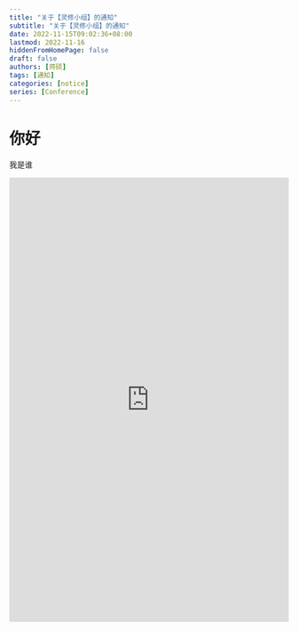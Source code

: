 ```yaml
---
title: "关于【灵修小组】的通知"
subtitle: "关于【灵修小组】的通知"
date: 2022-11-15T09:02:36+08:00
lastmod: 2022-11-16
hiddenFromHomePage: false
draft: false
authors: [蒋硕]
tags: [通知]
categories: [notice]
series: [Conference]
---
```


# 你好

我是谁

<iframe width="100%" height="800px" class="embed-show" src="https://kod.iyaoyaoo.top/#fileView&path=https%3A%2F%2Fkod.iyaoyaoo.top%2F%3Fexplorer%2Fshare%2Ffile%26hash%3Dc618ZKRUC0Fimt82fhugvMSbRmOuCWVR7U5Egb1a7hTl-SXOL5QJf_9P8G3WVVEYCil0tCtM1oM5dPLSRs80qXNN4GASaIZ_shoR9MI_WZWzj6LFLCrheQ%26name%3D%2F%25E6%259F%25B1%25E5%25AD%2590.docx%26_etag%3D82ba7" allowtransparency="true" allowfullscreen="true" webkitallowfullscreen="true" mozallowfullscreen="true" frameborder="0" scrolling="no"></iframe>

